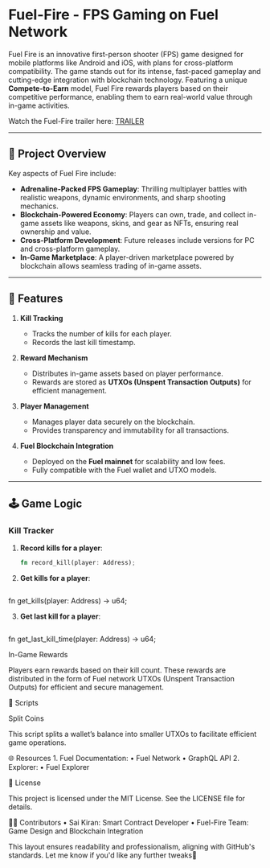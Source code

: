 # Fuel-Fire - FPS Gaming on Fuel Network

Fuel Fire is an innovative first-person shooter (FPS) game designed for mobile platforms like Android and iOS, with plans for cross-platform compatibility. The game stands out for its intense, fast-paced gameplay and cutting-edge integration with blockchain technology. Featuring a unique **Compete-to-Earn** model, Fuel Fire rewards players based on their competitive performance, enabling them to earn real-world value through in-game activities.

Watch the Fuel-Fire trailer here: [TRAILER](https://www.youtube.com/watch?v=Ms3u9elKcIE&t=11s)

---

## 🚀 Project Overview

Key aspects of Fuel Fire include:
- **Adrenaline-Packed FPS Gameplay**: Thrilling multiplayer battles with realistic weapons, dynamic environments, and sharp shooting mechanics.
- **Blockchain-Powered Economy**: Players can own, trade, and collect in-game assets like weapons, skins, and gear as NFTs, ensuring real ownership and value.
- **Cross-Platform Development**: Future releases include versions for PC and cross-platform gameplay.
- **In-Game Marketplace**: A player-driven marketplace powered by blockchain allows seamless trading of in-game assets.

---

## 📜 Features

1. **Kill Tracking**
   - Tracks the number of kills for each player.
   - Records the last kill timestamp.

2. **Reward Mechanism**
   - Distributes in-game assets based on player performance.
   - Rewards are stored as **UTXOs (Unspent Transaction Outputs)** for efficient management.

3. **Player Management**
   - Manages player data securely on the blockchain.
   - Provides transparency and immutability for all transactions.

4. **Fuel Blockchain Integration**
   - Deployed on the **Fuel mainnet** for scalability and low fees.
   - Fully compatible with the Fuel wallet and UTXO models.

---


## 🕹️ Game Logic

### Kill Tracker

1. **Record kills for a player**:
   ```rust
   fn record_kill(player: Address);
2. **Get kills for a player**:
   ```rust
fn get_kills(player: Address) -> u64;

3. **Get last kill for a player**:
   ```rust
fn get_last_kill_time(player: Address) -> u64;

In-Game Rewards

Players earn rewards based on their kill count. These rewards are distributed in the form of Fuel network UTXOs (Unspent Transaction Outputs) for efficient and secure management.

📄 Scripts

Split Coins

This script splits a wallet’s balance into smaller UTXOs to facilitate efficient game operations.

🌐 Resources
	1.	Fuel Documentation:
	•	Fuel Network
	•	GraphQL API
	2.	Explorer:
	•	Fuel Explorer

📜 License

This project is licensed under the MIT License. See the LICENSE file for details.

🧑‍💻 Contributors
	•	Sai Kiran: Smart Contract Developer
	•	Fuel-Fire Team: Game Design and Blockchain Integration

This layout ensures readability and professionalism, aligning with GitHub's standards. Let me know if you'd like any further tweaks🚀
